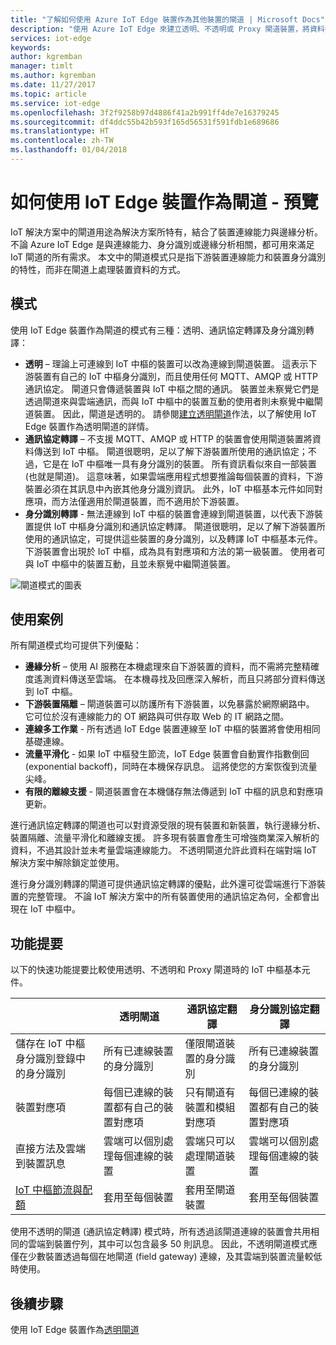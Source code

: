 ```yaml
---
title: "了解如何使用 Azure IoT Edge 裝置作為其他裝置的閘道 | Microsoft Docs"
description: "使用 Azure IoT Edge 來建立透明、不透明或 Proxy 閘道裝置，將資料從多個下游裝置傳送到雲端或在本機處理。"
services: iot-edge
keywords: 
author: kgremban
manager: timlt
ms.author: kgremban
ms.date: 11/27/2017
ms.topic: article
ms.service: iot-edge
ms.openlocfilehash: 3f2f9258b97d4886f41a2b991ff4de7e16379245
ms.sourcegitcommit: df4ddc55b42b593f165d56531f591fdb1e689686
ms.translationtype: HT
ms.contentlocale: zh-TW
ms.lasthandoff: 01/04/2018
---
```

# <a name="how-an-iot-edge-device-can-be-used-as-a-gateway---preview"></a>如何使用 IoT Edge 裝置作為閘道 - 預覽

IoT 解決方案中的閘道用途為解決方案所特有，結合了裝置連線能力與邊緣分析。 不論 Azure IoT Edge 是與連線能力、身分識別或邊緣分析相關，都可用來滿足 IoT 閘道的所有需求。 本文中的閘道模式只是指下游裝置連線能力和裝置身分識別的特性，而非在閘道上處理裝置資料的方式。

## <a name="patterns"></a>模式
使用 IoT Edge 裝置作為閘道的模式有三種：透明、通訊協定轉譯及身分識別轉譯：
* **透明** – 理論上可連線到 IoT 中樞的裝置可以改為連線到閘道裝置。 這表示下游裝置有自己的 IoT 中樞身分識別，而且使用任何 MQTT、AMQP 或 HTTP 通訊協定。 閘道只會傳遞裝置與 IoT 中樞之間的通訊。 裝置並未察覺它們是透過閘道來與雲端通訊，而與 IoT 中樞中的裝置互動的使用者則未察覺中繼閘道裝置。 因此，閘道是透明的。 請參閱[建立透明閘道][ lnk-iot-edge-as-transparent-gateway]作法，以了解使用 IoT Edge 裝置作為透明閘道的詳情。
* **通訊協定轉譯** – 不支援 MQTT、AMQP 或 HTTP 的裝置會使用閘道裝置將資料傳送到 IoT 中樞。 閘道很聰明，足以了解下游裝置所使用的通訊協定；不過，它是在 IoT 中樞唯一具有身分識別的裝置。 所有資訊看似來自一部裝置 (也就是閘道)。 這意味著，如果雲端應用程式想要推論每個裝置的資料，下游裝置必須在其訊息中內嵌其他身分識別資訊。 此外，IoT 中樞基本元件如同對應項，而方法僅適用於閘道裝置，而不適用於下游裝置。
* **身分識別轉譯** - 無法連線到 IoT 中樞的裝置會連線到閘道裝置，以代表下游裝置提供 IoT 中樞身分識別和通訊協定轉譯。 閘道很聰明，足以了解下游裝置所使用的通訊協定，可提供這些裝置的身分識別，以及轉譯 IoT 中樞基本元件。 下游裝置會出現於 IoT 中樞，成為具有對應項和方法的第一級裝置。 使用者可與 IoT 中樞中的裝置互動，且並未察覺中繼閘道裝置。

![閘道模式的圖表][1]

## <a name="use-cases"></a>使用案例
所有閘道模式均可提供下列優點：
* **邊緣分析** – 使用 AI 服務在本機處理來自下游裝置的資料，而不需將完整精確度遙測資料傳送至雲端。 在本機尋找及回應深入解析，而且只將部分資料傳送到 IoT 中樞。 
* **下游裝置隔離** – 閘道裝置可以防護所有下游裝置，以免暴露於網際網路中。 它可位於沒有連線能力的 OT 網路與可供存取 Web 的 IT 網路之間。 
* **連線多工作業** - 所有透過 IoT Edge 裝置連線至 IoT 中樞的裝置將會使用相同基礎連線。
* **流量平滑化** - 如果 IoT 中樞發生節流，IoT Edge 裝置會自動實作指數倒回 (exponential backoff)，同時在本機保存訊息。 這將使您的方案恢復到流量尖峰。
* **有限的離線支援** - 閘道裝置會在本機儲存無法傳遞到 IoT 中樞的訊息和對應項更新。

進行通訊協定轉譯的閘道也可以對資源受限的現有裝置和新裝置，執行邊緣分析、裝置隔離、流量平滑化和離線支援。 許多現有裝置會產生可增強商業深入解析的資料，不過其設計並未考量雲端連線能力。 不透明閘道允許此資料在端對端 IoT 解決方案中解除鎖定並使用。

進行身分識別轉譯的閘道可提供通訊協定轉譯的優點，此外還可從雲端進行下游裝置的完整管理。 不論 IoT 解決方案中的所有裝置使用的通訊協定為何，全都會出現在 IoT 中樞中。

## <a name="cheat-sheet"></a>功能提要
以下的快速功能提要比較使用透明、不透明和 Proxy 閘道時的 IoT 中樞基本元件。

| &nbsp; | 透明閘道 | 通訊協定翻譯 | 身分識別協定翻譯 |
|--------|-------------|--------|--------|
| 儲存在 IoT 中樞身分識別登錄中的身分識別 | 所有已連線裝置的身分識別 | 僅限閘道裝置的身分識別 | 所有已連線裝置的身分識別 |
| 裝置對應項 | 每個已連線的裝置都有自己的裝置對應項 | 只有閘道有裝置和模組對應項 | 每個已連線的裝置都有自己的裝置對應項 |
| 直接方法及雲端到裝置訊息 | 雲端可以個別處理每個連線的裝置 | 雲端只可以處理閘道裝置 | 雲端可以個別處理每個連線的裝置 |
| [IoT 中樞節流與配額][lnk-iothub-throttles-quotas] | 套用至每個裝置 | 套用至閘道裝置 | 套用至每個裝置 |

使用不透明的閘道 (通訊協定轉譯) 模式時，所有透過該閘道連線的裝置會共用相同的雲端到裝置佇列，其中可以包含最多 50 則訊息。 因此，不透明閘道模式應僅在少數裝置透過每個在地閘道 (field gateway) 連線，及其雲端到裝置流量較低時使用。

## <a name="next-steps"></a>後續步驟
使用 IoT Edge 裝置作為[透明閘道][lnk-iot-edge-as-transparent-gateway] 

[lnk-iot-edge-as-transparent-gateway]: ./how-to-create-transparent-gateway.md
[lnk-iothub-throttles-quotas]: ../iot-hub/iot-hub-devguide-quotas-throttling.md

[1]: ./media/iot-edge-as-gateway/edge-as-gateway.png
